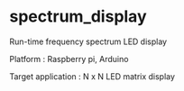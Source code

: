 # spectrum_display
Run-time frequency spectrum LED display

Platform : Raspberry pi, Arduino

Target application : N x N LED matrix display
